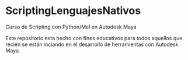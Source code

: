 # ScriptingLenguajesNativos
Curso de Scripting con Python/Mel en Autodesk Maya

Este repositorio esta hecho con fines educativos para todos aquellos que recién se están inciando en el desarrollo de herramientas con Autodesk Maya.
